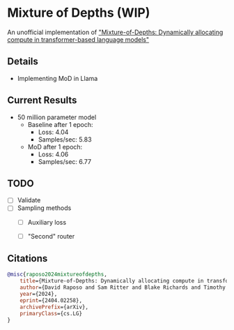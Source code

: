 # Mixture of Depths (WIP)
An unofficial implementation of ["Mixture-of-Depths: Dynamically allocating compute in transformer-based language models"](https://arxiv.org/abs/2404.02258)


## Details
- Implementing MoD in Llama


## Current Results
- 50 million parameter model
    - Baseline after 1 epoch:
        - Loss: 4.04
        - Samples/sec: 5.83
    - MoD after 1 epoch:
        - Loss: 4.06
        - Samples/sec: 6.77


## TODO
- [ ] Validate
- [ ] Sampling methods
    - [ ] Auxiliary loss
    - [ ] "Second" router


## Citations
```bibtex
@misc{raposo2024mixtureofdepths,
    title={Mixture-of-Depths: Dynamically allocating compute in transformer-based language models}, 
    author={David Raposo and Sam Ritter and Blake Richards and Timothy Lillicrap and Peter Conway Humphreys and Adam Santoro},
    year={2024},
    eprint={2404.02258},
    archivePrefix={arXiv},
    primaryClass={cs.LG}
}
```
